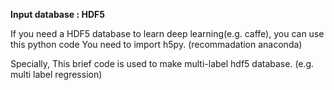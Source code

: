 **Input database : HDF5**

If you need a HDF5 database to learn deep learning(e.g. caffe), you can use this python code
You need to import h5py. (recommadation anaconda)

Specially, This brief code is used to make multi-label hdf5 database. (e.g. multi label regression)
